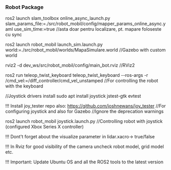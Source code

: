 ### Robot Package

ros2 launch slam_toolbox online_async_launch.py slam_params_file:=./src/robot_mobil/config/mapper_params_online_async.yaml use_sim_time:=true //asta doar pentru localizare, pt. mapare foloseste cu sync

ros2 launch robot_mobil launch_sim.launch.py world:=./src/robot_mobil/worlds/MapaSimulare.world //Gazebo with custom world

rviz2 -d dev_ws/src/robot_mobil/config/main_bot.rviz //RViz2

ros2 run teleop_twist_keyboard teleop_twist_keyboard --ros-args -r /cmd_vel:=/diff_controller/cmd_vel_unstamped //For controlling the robot with the keyboard

//Joystick drivers install
sudo apt install joystick jstest-gtk evtest

!!! Install joy_tester repo also: https://github.com/joshnewans/joy_tester //For configuring joystick and also for Gazebo
//Ignore the deprecation warnings

ros2 launch robot_mobil joystick.launch.py //Controlling robot with joystick (configured Xbox Series X controller)

!!! Dont't forget about the visualize parameter in lidar.xacro-> true/false

!!! In Rviz for good visibility of the camera uncheck robot model, grid model etc.

!!! Important: Update Ubuntu OS and all the ROS2 tools to the latest version